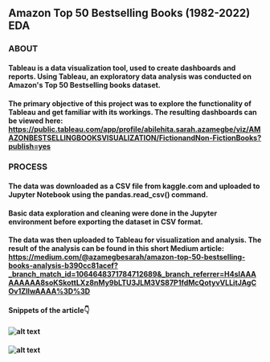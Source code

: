 ## Amazon Top 50 Bestselling Books (1982-2022) EDA
### ABOUT
#### Tableau is a data visualization tool, used to create dashboards and reports. Using Tableau, an exploratory data analysis was conducted on Amazon's Top 50 Bestselling books dataset. 
#### The primary objective of this project was to explore the functionality of Tableau and get familiar with its workings. The resulting dashboards can be viewed here: https://public.tableau.com/app/profile/abilehita.sarah.azamegbe/viz/AMAZONBESTSELLINGBOOKSVISUALIZATION/FictionandNon-FictionBooks?publish=yes
### PROCESS
#### The data was downloaded as a CSV file from kaggle.com and uploaded to Jupyter Notebook using the pandas.read_csv() command.
#### Basic data exploration and cleaning were done in the Jupyter environment before exporting the dataset in CSV format.
#### The data was then uploaded to Tableau for visualization and analysis. The result of the analysis can be found in this short Medium article: https://medium.com/@azamegbesarah/amazon-top-50-bestselling-books-analysis-b390cc81acef?_branch_match_id=1064648371784712689&_branch_referrer=H4sIAAAAAAAAA8soKSkottLXz8nMy9bLTU3JLM3VS87P1fdMcQotyvVLLitJAgCOv1ZlIwAAAA%3D%3D
#### Snippets of the article👇
#### ![alt text](https://github.com/Lehita/Amazon-Visualization/blob/f9fe5d400fde0a6755e4ec838bf64957d213808c/Screenshot_1.jpg)
#### ![alt text](https://github.com/Lehita/Amazon-Visualization/blob/f9fe5d400fde0a6755e4ec838bf64957d213808c/Screenshot_2.jpg)
